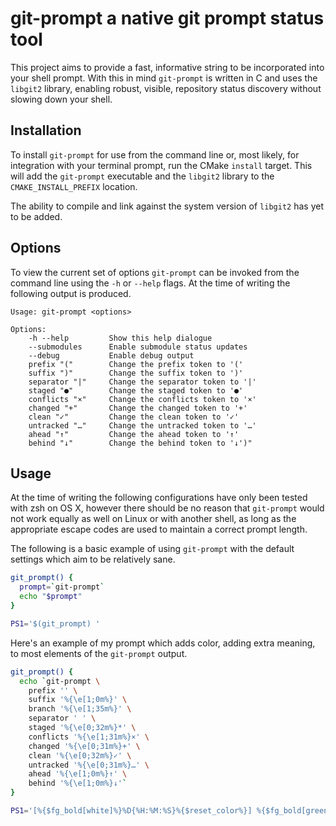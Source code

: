# git-prompt a native git prompt status tool

This project aims to provide a fast, informative string to be incorporated into
your shell prompt. With this in mind `git-prompt` is written in C and uses
the `libgit2` library, enabling robust, visible, repository status discovery
without slowing down your shell.

## Installation

To install `git-prompt` for use from the command line or, most likely, for
integration with your terminal prompt, run the CMake `install` target. This will
add the `git-prompt` executable and the `libgit2` library to the
`CMAKE_INSTALL_PREFIX` location.

The ability to compile and link against the system version of `libgit2` has yet
to be added.

## Options

To view the current set of options `git-prompt` can be invoked from the command
line using the `-h` or `--help` flags. At the time of writing the following
output is produced.

```
Usage: git-prompt <options>

Options:
    -h --help         Show this help dialogue
    --submodules      Enable submodule status updates
    --debug           Enable debug output
    prefix "("        Change the prefix token to '('
    suffix ")"        Change the suffix token to ')'
    separator "|"     Change the separator token to '|'
    staged "●"        Change the staged token to '●'
    conflicts "×"     Change the conflicts token to '×'
    changed "+"       Change the changed token to '+'
    clean "✓"         Change the clean token to '✓'
    untracked "…"     Change the untracked token to '…'
    ahead "↑"         Change the ahead token to '↑'
    behind "↓"        Change the behind token to '↓')"
```

## Usage

At the time of writing the following configurations have only been tested with
zsh on OS X, however there should be no reason that `git-prompt` would not work
equally as well on Linux or with another shell, as long as the appropriate
escape codes are used to maintain a correct prompt length.

The following is a basic example of using `git-prompt` with the default
settings which aim to be relatively sane.

```zsh
git_prompt() {
  prompt=`git-prompt`
  echo "$prompt"
}

PS1='$(git_prompt) '
```

Here's an example of my prompt which adds color, adding extra meaning, to most
elements of the `git-prompt` output.

```zsh
git_prompt() {
  echo `git-prompt \
    prefix '' \
    suffix '%{\e[1;0m%}' \
    branch '%{\e[1;35m%}' \
    separator ' ' \
    staged '%{\e[0;32m%}*' \
    conflicts '%{\e[1;31m%}×' \
    changed '%{\e[0;31m%}+' \
    clean '%{\e[0;32m%}✓' \
    untracked '%{\e[0;31m%}…' \
    ahead '%{\e[1;0m%}↑' \
    behind '%{\e[1;0m%}↓'`
}

PS1='[%{$fg_bold[white]%}%D{%H:%M:%S}%{$reset_color%}] %{$fg_bold[green]%}%n%{${reset_color}%} «%{$fg_bold[blue]%}%~%{$reset_color%} $(git_prompt)» '
```

